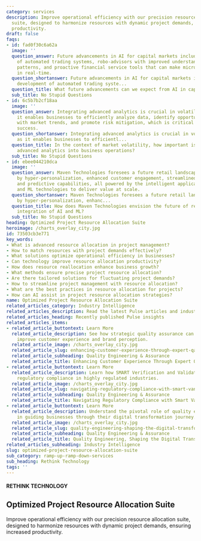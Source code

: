 ```yaml
---
category: services
description: Improve operational efficiency with our precision resource allocation
  suite, designed to harmonize resources with dynamic project demands, ensuring increased
  productivity.
draft: false
faqs:
- id: fad0f30c6a62a
  image: ''
  question_answer: Future advancements in AI for capital markets include further development
    of automated trading systems, robo-advisors with improved understanding of market
    patterns, and proactive financial service tools that can make micro-adjustments
    in real-time.
  question_shortanswer: Future advancements in AI for capital markets include further
    development of automated trading syste...
  question_title: What future advancements can we expect from AI in capital markets?
  sub_title: No Stupid Questions
- id: 6c5b7b2cf18aa
  image: ''
  question_answer: Integrating advanced analytics is crucial in volatile markets as
    it enables businesses to efficiently analyze data, identify opportunities, align
    with market trends, and promote risk mitigation, which is critical for operational
    success.
  question_shortanswer: Integrating advanced analytics is crucial in volatile markets
    as it enables businesses to efficientl...
  question_title: In the context of market volatility, how important is it to integrate
    advanced analytics into business operations?
  sub_title: No Stupid Questions
- id: ebee044210dca
  image: ''
  question_answer: Maven Technologies foresees a future retail landscape characterized
    by hyper-personalization, enhanced customer engagement, streamlined operations,
    and predictive capabilities, all powered by the intelligent application of AI
    and ML technologies to deliver value at scale.
  question_shortanswer: Maven Technologies foresees a future retail landscape characterized
    by hyper-personalization, enhanc...
  question_title: How does Maven Technologies envision the future of retail with the
    integration of AI and ML?
  sub_title: No Stupid Questions
heading: Optimized Project Resource Allocation Suite
heroimage: /charts_overlay_city.jpg
id: 73503cb3e771
key_words:
- What is advanced resource allocation in project management?
- How to match resources with project demands effectively?
- What solutions optimize operational efficiency in businesses?
- Can technology improve resource allocation productivity?
- How does resource reallocation enhance business growth?
- What methods ensure precise project resource allocation?
- Are there tailored solutions for fluctuating project demands?
- How to streamline project management with resource allocation?
- What are the best practices in resource allocation for projects?
- How can AI assist in project resource allocation strategies?
name: Optimized Project Resource Allocation Suite
related_articles_category: Industry Intelligence
related_articles_description: Read the latest Pulse articles and industry insights.
related_articles_heading: Recently published Pulse insights
related_articles_items:
- related_article_buttontext: Learn More
  related_article_description: See how strategic quality assurance can significantly
    improve customer experience and brand perception.
  related_article_image: /charts_overlay_city.jpg
  related_article_slug: enhancing-customer-experience-through-expert-qa
  related_article_subheading: Quality Engineering & Assurance
  related_article_title: Enhancing Customer Experience Through Expert QA
- related_article_buttontext: Learn More
  related_article_description: Learn how SMART Verification and Validation streamline
    regulatory compliance in highly regulated industries.
  related_article_image: /charts_overlay_city.jpg
  related_article_slug: navigating-regulatory-compliance-with-smart-vandv
  related_article_subheading: Quality Engineering & Assurance
  related_article_title: Navigating Regulatory Compliance with Smart VandV
- related_article_buttontext: Learn More
  related_article_description: Understand the pivotal role of quality engineering
    in guiding businesses through their digital transformation journey.
  related_article_image: /charts_overlay_city.jpg
  related_article_slug: quality-engineering-shaping-the-digital-transformation
  related_article_subheading: Quality Engineering & Assurance
  related_article_title: Quality Engineering, Shaping the Digital Transformation
related_articles_subheading: Industry Intelligence
slug: optimized-project-resource-allocation-suite
sub_category: ramp-up-ramp-down-services
sub_heading: Rethink Technology
tags: ''
---
```


#### RETHINK TECHNOLOGY
## Optimized Project Resource Allocation Suite
Improve operational efficiency with our precision resource allocation suite, designed to harmonize resources with dynamic project demands, ensuring increased productivity.
